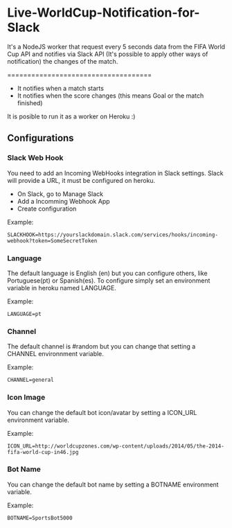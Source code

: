Live-WorldCup-Notification-for-Slack
====================================

It's a NodeJS worker that request every 5 seconds data from the FIFA World Cup API and notifies via Slack API (It's possible to apply other ways of notification) the changes of the match.

====================================

+ It notifies when a match starts
+ It notifies when the score changes (this means Goal or the match finished)

It is posible to run it as a worker on Heroku :)

## Configurations

### Slack Web Hook

You need to add an Incoming WebHooks integration in Slack settings. Slack will provide a URL, it must be configured on heroku.

- On Slack, go to Manage Slack
- Add a Incomming Webhook App
- Create configuration

Example:
```
SLACKHOOK=https://yourslackdomain.slack.com/services/hooks/incoming-webhook?token=SomeSecretToken
```

### Language

The default language is English (en) but you can configure others, like Portuguese(pt) or Spanish(es). To configure simply set an environment variable in heroku named LANGUAGE.

Example:
```
LANGUAGE=pt
```

### Channel

The default channel is #random but you can change that setting a CHANNEL environnment variable.

Example:
```
CHANNEL=general
```
### Icon Image

You can change the default bot icon/avatar by setting a ICON_URL environment variable.

Example:
```
ICON_URL=http://worldcupzones.com/wp-content/uploads/2014/05/the-2014-fifa-world-cup-in46.jpg
```

### Bot Name

You can change the default bot name by setting a BOTNAME environment variable.

Example:
```
BOTNAME=SportsBot5000
```
